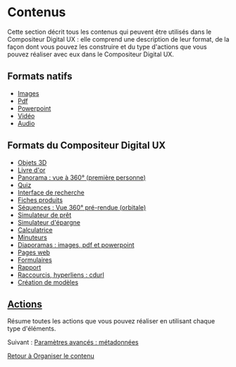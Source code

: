 # Contenus

Cette section décrit tous les contenus qui peuvent être utilisés dans le Compositeur Digital UX : elle comprend une description de leur format, de la façon dont vous pouvez les construire et du type d'actions que vous pouvez réaliser avec eux dans le Compositeur Digital UX.

## Formats natifs
* [Images](images.md)
* [Pdf](pdf.md)
* [Powerpoint](powerpoint.md)
* [Vidéo](video.md)
* [Audio](audio.md)

## Formats du Compositeur Digital UX
* [Objets 3D](3dobj.md)
* [Livre d'or](guestbook.md)
* [Panorama : vue à 360° (première personne)](panorama.md)
* [Quiz](quiz.md)
* [Interface de recherche](search.md)
* [Fiches produits](productsheet.md)
* [Séquences : Vue 360° pré-rendue (orbitale)](sequences.md)
* [Simulateur de prêt](simulator.md)
* [Simulateur d'épargne](savings_simulator.md)
* [Calculatrice](calculator.md)
* [Minuteurs](timers.md)
* [Diaporamas : images, pdf et powerpoint](slideshows.md)
* [Pages web](web_page.md)
* [Formulaires](form.md)
* [Rapport](report.md)
* [Raccourcis, hyperliens : cdurl](cdurl.md)
* [Création de modèles](templates.md)

## [Actions](actions.md)

Résume toutes les actions que vous pouvez réaliser en utilisant chaque type d'éléments.

Suivant : [Paramètres avancés : métadonnées](../advanced_setting.md)

[Retour à Organiser le contenu](../index.md)
